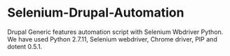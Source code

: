 # Selenium-Drupal-Automation
Drupal Generic features automation script with Selenium Wbdriver Python.
We have used Python 2.7.11, Selenium webdriver, Chrome driver, PIP and dotent 0.5.1.
